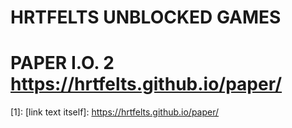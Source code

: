 # HRTFELTS UNBLOCKED GAMES

# PAPER I.O. 2 https://hrtfelts.github.io/paper/
[arbitrary case-insensitive reference text]: https://www.mozilla.org
[1]: 
[link text itself]: https://hrtfelts.github.io/paper/
